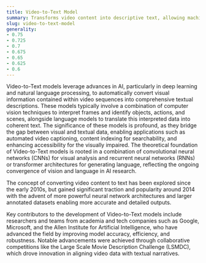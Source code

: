 ```yaml
---
title: Video-to-Text Model
summary: Transforms video content into descriptive text, allowing machines to automatically generate narratives or summaries from visual data.
slug: video-to-text-model
generality:
- 0.75
- 0.725
- 0.7
- 0.675
- 0.65
- 0.625
- 0.6
---
```


Video-to-Text models leverage advances in AI, particularly in deep learning and natural language processing, to automatically convert visual information contained within video sequences into comprehensive textual descriptions. These models typically involve a combination of computer vision techniques to interpret frames and identify objects, actions, and scenes, alongside language models to translate this interpreted data into coherent text. The significance of these models is profound, as they bridge the gap between visual and textual data, enabling applications such as automated video captioning, content indexing for searchability, and enhancing accessibility for the visually impaired. The theoretical foundation of Video-to-Text models is rooted in a combination of convolutional neural networks (CNNs) for visual analysis and recurrent neural networks (RNNs) or transformer architectures for generating language, reflecting the ongoing convergence of vision and language in AI research.

The concept of converting video content to text has been explored since the early 2010s, but gained significant traction and popularity around 2014 with the advent of more powerful neural network architectures and larger annotated datasets enabling more accurate and detailed outputs.

Key contributors to the development of Video-to-Text models include researchers and teams from academia and tech companies such as Google, Microsoft, and the Allen Institute for Artificial Intelligence, who have advanced the field by improving model accuracy, efficiency, and robustness. Notable advancements were achieved through collaborative competitions like the Large Scale Movie Description Challenge (LSMDC), which drove innovation in aligning video data with textual narratives.